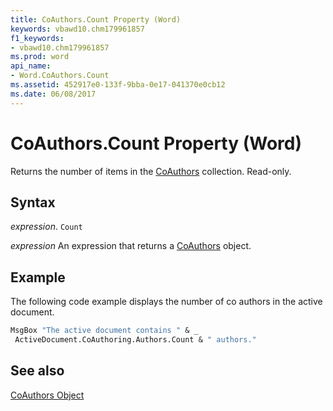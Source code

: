 ```yaml
---
title: CoAuthors.Count Property (Word)
keywords: vbawd10.chm179961857
f1_keywords:
- vbawd10.chm179961857
ms.prod: word
api_name:
- Word.CoAuthors.Count
ms.assetid: 452917e0-133f-9bba-0e17-041370e0cb12
ms.date: 06/08/2017
---
```



# CoAuthors.Count Property (Word)

Returns the number of items in the [CoAuthors](Word.CoAuthors.md) collection. Read-only.


## Syntax

 _expression_. `Count`

 _expression_ An expression that returns a [CoAuthors](./Word.CoAuthors.md) object.


## Example

The following code example displays the number of co authors in the active document.


```vb
MsgBox "The active document contains " & _ 
 ActiveDocument.CoAuthoring.Authors.Count & " authors."
```


## See also


[CoAuthors Object](Word.CoAuthors.md)

